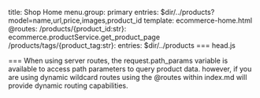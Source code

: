 title: Shop Home
menu.group: primary
entries: $dir/../products?model=name,url,price,images,product_id
template: ecommerce-home.html
@routes:
    /products/{product_id:str}: ecommerce.productService.get_product_page
    /products/tags/{product_tag:str}: entries: $dir/../products
=== head.js
<script type="importmap">
{
"imports": { "optiml": "http://localhost:3000/index.js" }
}
</script>
===
When using server routes, the request.path_params variable is available to access path parameters to query product data.
however, if you are using dynamic wildcard routes using the @routes within index.md will provide dynamic routing capabilities.